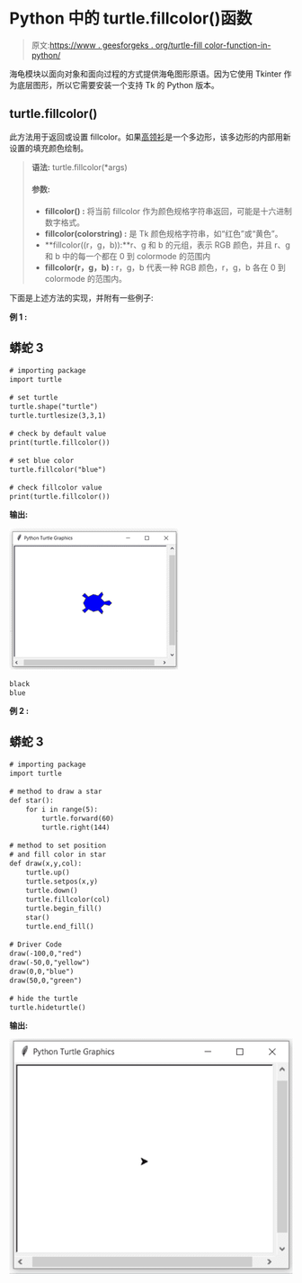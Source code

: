 # Python 中的 turtle.fillcolor()函数

> 原文:[https://www . geesforgeks . org/turtle-fill color-function-in-python/](https://www.geeksforgeeks.org/turtle-fillcolor-function-in-python/)

海龟模块以面向对象和面向过程的方式提供海龟图形原语。因为它使用 Tkinter 作为底层图形，所以它需要安装一个支持 Tk 的 Python 版本。

## turtle.fillcolor()

此方法用于返回或设置 fillcolor。如果[高领衫](https://www.geeksforgeeks.org/turtle-shape-function-in-python/)是一个多边形，该多边形的内部用新设置的填充颜色绘制。

> **语法:** turtle.fillcolor(*args)
> 
> #### 参数:
> 
> *   **fillcolor() :** 将当前 fillcolor 作为颜色规格字符串返回，可能是十六进制数字格式。
> *   **fillcolor(colorstring) :** 是 Tk 颜色规格字符串，如“红色”或“黄色”。
> *   **fillcolor((r，g，b)):**r、g 和 b 的元组，表示 RGB 颜色，并且 r、g 和 b 中的每一个都在 0 到 colormode 的范围内
> *   **fillcolor(r，g，b) :** r，g，b 代表一种 RGB 颜色，r，g，b 各在 0 到 colormode 的范围内。

下面是上述方法的实现，并附有一些例子:

**例 1 :**

## 蟒蛇 3

```
# importing package
import turtle

# set turtle
turtle.shape("turtle")
turtle.turtlesize(3,3,1)

# check by default value
print(turtle.fillcolor())

# set blue color
turtle.fillcolor("blue")

# check fillcolor value
print(turtle.fillcolor())
```

**输出:**

![](img/29f22e7575ea3b89d9c5274281541531.png)

```
black
blue

```

**例 2 :**

## 蟒蛇 3

```
# importing package
import turtle

# method to draw a star
def star():
    for i in range(5):
        turtle.forward(60)
        turtle.right(144)

# method to set position
# and fill color in star
def draw(x,y,col):
    turtle.up()
    turtle.setpos(x,y)
    turtle.down()
    turtle.fillcolor(col)
    turtle.begin_fill()
    star()
    turtle.end_fill()

# Driver Code
draw(-100,0,"red")
draw(-50,0,"yellow")
draw(0,0,"blue")
draw(50,0,"green")

# hide the turtle
turtle.hideturtle()
```

**输出:**

![](img/bd22fc6d426996d8697a1c5ffa7f8cda.png)